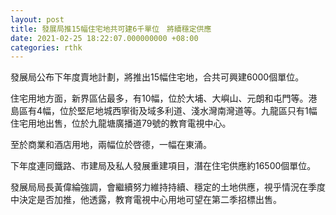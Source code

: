 ```yaml
---
layout: post
title: 發展局推15幅住宅地共可建6千單位　將續穩定供應
date: 2021-02-25 18:22:07.000000000 +08:00
categories: rthk
---
```


發展局公布下年度賣地計劃，將推出15幅住宅地，合共可興建6000個單位。

住宅用地方面，新界區佔最多，有10幅，位於大埔、大嶼山、元朗和屯門等。港島區有4幅，位於堅尼地城西寧街及域多利道、淺水灣南灣道等。九龍區只有1幅住宅用地出售，位於九龍塘廣播道79號的教育電視中心。

至於商業和酒店用地，兩幅位於啓德，一幅在東涌。

下年度連同鐵路、市建局及私人發展重建項目，潛在住宅供應約16500個單位。

發展局局長黃偉綸強調，會繼續努力維持持續、穩定的土地供應，視乎情況在季度中決定是否加推，他透露，教育電視中心用地可望在第二季招標出售。
